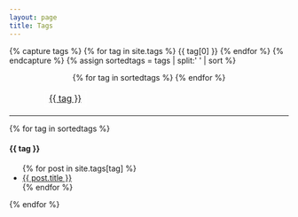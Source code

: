 ```yaml
---
layout: page
title: Tags
---
```

<style>
table{
    border-collapse: collapse;
    border-spacing: 0;
    border:2px solid #FFFFFF;
}

th{
    border:2px solid #FFFFFF;
}

td{
    border:1px solid #FFFFFF;
}
</style>

{% capture tags %}
  {% for tag in site.tags %}
    {{ tag[0] }}
  {% endfor %}
{% endcapture %}
{% assign sortedtags = tags | split:' ' | sort %}

<center>
<table style="width:75%;border:none;">
<tr>
{% for tag in sortedtags %}
  <td><a href="#{{ tag }}">{{ tag }}</a> </td>
{% endfor %}
</tr>
</table>
</center>
<hr>

{% for tag in sortedtags %}
  <h4 id="{{ tag }}">{{ tag }}</h4>
  <ul>
  {% for post in site.tags[tag] %}
   <li><a href="{{ post.url }}">{{ post.title }}</a></li>
  {% endfor %}
  </ul>
{% endfor %}
